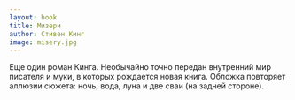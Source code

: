 ```yaml
---
layout: book
title: Мизери
author: Стивен Кинг
image: misery.jpg
---
```


Еще один роман Кинга. Необычайно точно передан внутренний мир писателя и муки, в
которых рождается новая книга. Обложка повторяет аллюзии сюжета: ночь, вода,
луна и две сваи (на задней стороне).
